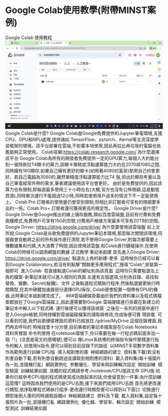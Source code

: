 # Google Colab使用教學(附帶MINST案例)
Google Colab 使用教程<img src="">
<img src="https://github.com/Qi-sun-12/Ha/blob/111ca766fcd7f0cefeeb290f5d16f7df23474220/01.png">
Google Colab是什麼?
Google Colab是Google免費提供的Jupyter筆電環境,支援CPU、GPU和NPU處理,提供諸如 TensorFlow、pytorch、Kernal等主流深度學習框架的環境。該平台部署在雲端,不影響本地使用,因此再拉比再垃圾的電腦也依舊能夠正常使用。
Colab官網:https://colab.research.google.com/
為什麼選擇該平台
Google Colab為所有的開發者免費提供一定的GPU算力,每個人大約能分到一張特斯拉T4顯卡的算力,該顯卡單精度浮點運算能力大約在2070與1080之間,同時擁有16G顯存,如果自己擁有更好的顯卡(如用著4090的富哥)那用自己的會更好。若自己電腦為3060的,雖然單精度浮點運算能力比T4 強,但出於顯存考量以及自己筆電經常外帶的需求,筆者建議使用該平台會更好。 由於是免費提供的,因此該算力也有限制,即每週最多使用三十小時左右(大概,官方也沒有公佈限額,這是動態資源),同時單次運行不能超過12小時,同時若使用用戶過多的情況下不一定能使用上。
Colab Pro 訂閱者的使用量仍會受到限制,但相比非訂閱者可享有的限額要多出約一倍。Colab Pro+ 訂閱者還可獲得更高的穩定性。
Google Driver是什麼?
Google Driver是Google推出的線上儲存服務,類似百度雲端盤,目前有付費和免費兩種模式,免費用戶可享有15G的空間,付費用戶根據方案最多可享有20TB的空間。 Google Driver: https://drive.google.com/drive/
為什麼要使用該雲端盤
如上文所說,Google Colab是谷歌免費提供的Jupyter筆記本環境,那麼每次關閉該環境,伺服器會自動將之前的所有操作進行清除,若不使用Google Driver,則每次都需要上傳數據集和代碼,大大浪費了時間,因此使用該雲盤,和Colab進行鏈接操作,在使用Colab的時候可以調用網盤的數據
正式教學
筆記本創建
首先進入Google Driver: https://drive.google.com/drive/
<img src="">
點選左上角的新建-更多
<img src="">
這時候你已經可以看到Google Colaboratory,若沒有則點擊“關聯更多應用程式”,搜尋“Colab”,安裝第一個即可
<img src="">
進入Colab
<img src="">
若直接點選Colab的網址則為該頁面
<img src="">
這時你只需要點選左上角的檔案-新筆記本就可以進入相同的頁面
左邊有五個選項,分別為目錄、尋找和替換、變數、Secret(秘鑰)、文件
之後點選程式碼執行程序,然後點選變更執行時間類型,在其中硬體加速器部分選擇GPU保存,
Colab便會配置一個帶有GPU的機器,此時筆記本就創建完成了。
<img src="">
###雲端硬碟掛載由於我們的資料集以及程式碼檔案都放在了Google雲端碟上,因此還需要對Google 雲端硬碟進行掛載在新建立的筆記本中輸入以下程式碼
<img src="">
運行後便可以獲得該視窗
<img src="">
之後在一系列的視窗中進行登入Google帳號,同時授權對雲端磁碟檔案的讀取與修改,完成後便可實
現掛載
<img src="">
可以看到的是,我們谷歌硬碟裡面的資料已經放在./gdrive/MyDrive 這個目錄裡面,我們再去呼叫的
時候就會十分方便,目前筆者的筆記本檔案是在Colab Notebooks 資料夾裡面
命令列使用
在notebook環境下,你只需要在每一行程式碼前面多加一個「!」(注意是英文的感嘆號),便可以
像Linux系統裡的終端指令操作那樣進行指令的輸入
如使用Is指令,便可以得到目前目錄下的路徑
<img src="">
以MINST手寫數字資料集作為範例進行訓練
CPU版
<img src="">
導入相對應的庫
<img src="">
神經網路的建立
<img src="">
資料集下載(若沒有則會自動下載,若有則會自動跳過並讀取到相對應的資料)
<img src="">
載入資料集(每十張圖片為一批,並隨機打亂)
<img src="">
網路實例化
<img src="">
參數優化、學習率與訓練輪次設定
<img src="">
開始訓練
<img src="">
模型驗證
<img src="">
訓練結果如圖
<img src="">
具體的程式碼請參考./notebook/CPU版該文件
GPU版
如果你已經參考CPU版的程式碼使其成功跑起來的話,你會留意到一件事:為什麼訓練這麼慢? 這時因為我們使用的是CPU去跑,接下來我們就用GPU去跑
首先將更改運行類型,依序點擊程式碼執行程序-更改運行時類型便可以得到以下窗口
<img src="">
切換運行類型後倒入庫的同時讀取設備id
<img src="">
神經網路建立
<img src="">
資料及下載
<img src="">
載入資料集,設定每十張照片為一批,並隨機打亂
<img src="">
網路實例化
<img src="">
優化器、學習率、輪次設定
<img src="">
開始訓練
<img src="">
模型測試
<img src="">
訓練結果如圖
<img src="">
<img src="">
